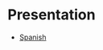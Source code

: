 # Presentation
- [Spanish](https://docs.google.com/presentation/d/1r5g759Gtppw7fy4mlhK1TuIjT9XNcBVo8UUFAX7fUL0/edit?usp=sharing)
